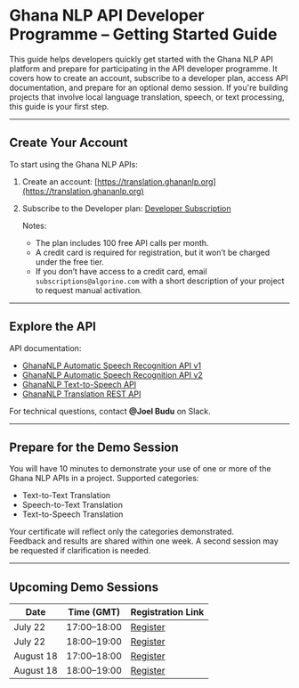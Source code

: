 # Ghana NLP API Developer Programme – Getting Started Guide

This guide helps developers quickly get started with the Ghana NLP API platform and prepare for participating in the API developer programme. It covers how to create an account, subscribe to a developer plan, access API documentation, and prepare for an optional demo session. If you're building projects that involve local language translation, speech, or text processing, this guide is your first step.

---

## Create Your Account

To start using the Ghana NLP APIs:

1. Create an account: [https://translation.ghananlp.org](https://translation.ghananlp.org)  
2. Subscribe to the Developer plan: [Developer Subscription](https://translation.ghananlp.org/product#product=developer)

   Notes:
   - The plan includes 100 free API calls per month.
   - A credit card is required for registration, but it won’t be charged under the free tier.
   - If you don’t have access to a credit card, email `subscriptions@algorine.com` with a short description of your project to request manual activation.

---

## Explore the API

API documentation: 
- [GhanaNLP Automatic Speech Recognition API v1](GhanaNLP%20Automatic%20Speech%20Recognition%20API%20v1.md)
- [GhanaNLP Automatic Speech Recognition API v2](GhanaNLP%20Automatic%20Speech%20Recognition%20API%20v2.md)
- [GhanaNLP Text-to-Speech API](GhanaNLP%20Text-to-Speech%20API.md)
- [GhanaNLP Translation REST API](GhanaNLP%20Translation%20REST%20API.md)

For technical questions, contact **@Joel Budu** on Slack.

---

## Prepare for the Demo Session

You will have 10 minutes to demonstrate your use of one or more of the Ghana NLP APIs in a project. Supported categories:

- Text-to-Text Translation
- Speech-to-Text Translation
- Text-to-Speech Translation

Your certificate will reflect only the categories demonstrated.  
Feedback and results are shared within one week. A second session may be requested if clarification is needed.

---

## Upcoming Demo Sessions

| Date       | Time (GMT)       | Registration Link |
|------------|------------------|-------------------|
| July 22    | 17:00–18:00      | [Register](https://us02web.zoom.us/meeting/register/k5XRz_VESl62VSC5YU5gjw) |
| July 22    | 18:00–19:00      | [Register](https://us02web.zoom.us/meeting/register/xcb07w7sSXO0FKKLIrt_eQ) |
| August 18  | 17:00–18:00      | [Register](https://us02web.zoom.us/meeting/register/EbFK6oNbQ4-oVHiM2BEQoA) |
| August 18  | 18:00–19:00      | [Register](https://us02web.zoom.us/meeting/register/M3quR0YGQwuhQ6dkUEgBRg) |


